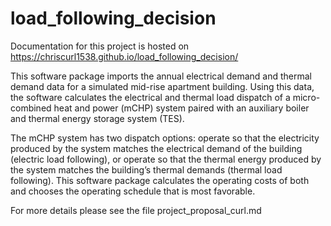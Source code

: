 # load_following_decision
Documentation for this project is hosted on https://chriscurl1538.github.io/load_following_decision/

This software package imports the annual electrical demand and thermal demand data for a simulated mid-rise apartment building. Using this data, the software calculates the electrical and thermal load dispatch of a micro-combined heat and power (mCHP) system paired with an auxiliary boiler and thermal energy storage system (TES). 

The mCHP system has two dispatch options: operate so that the electricity produced by the system matches the electrical demand of the building (electric load following), or operate so that the thermal energy produced by the system matches the building’s thermal demands (thermal load following). This software package calculates the operating costs of both and chooses the operating schedule that is most favorable.

For more details please see the file project_proposal_curl.md